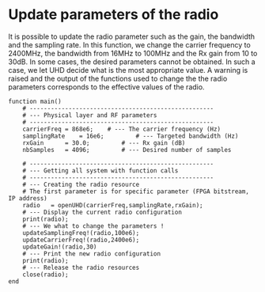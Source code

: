 # Update parameters of the radio 

It is possible to update the radio parameter such as the gain, the bandwidth and the sampling rate. 
In this function, we change the carrier frequency to 2400MHz, the bandwidth from 16MHz to 100MHz and the Rx gain from 10 to 30dB.
In some cases, the desired parameters cannot be obtained. In such a case, we let UHD decide what is the most appropriate value. A warning is raised and the output of the functions used to change the 
the radio parameters corresponds to the effective values of the radio. 


	function main()
		# ---------------------------------------------------- 
		# --- Physical layer and RF parameters 
		# ---------------------------------------------------- 
		carrierFreq	= 868e6; 	# --- The carrier frequency (Hz)	
		samplingRate	= 16e6;         # --- Targeted bandwidth (Hz)
		rxGain		= 30.0;         # --- Rx gain (dB)
		nbSamples	= 4096;         # --- Desired number of samples
	
		# ---------------------------------------------------- 
		# --- Getting all system with function calls  
		# ---------------------------------------------------- 
		# --- Creating the radio resource 
		# The first parameter is for specific parameter (FPGA bitstream, IP address)
		radio	= openUHD(carrierFreq,samplingRate,rxGain);
		# --- Display the current radio configuration
		print(radio);
		# --- We what to change the parameters ! 
		updateSamplingFreq!(radio,100e6);
		updateCarrierFreq!(radio,2400e6);
		updateGain!(radio,30)
		# --- Print the new radio configuration 
		print(radio);
		# --- Release the radio resources
		close(radio); 
	end

